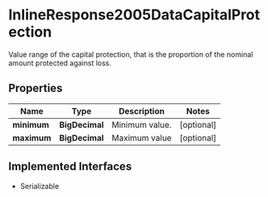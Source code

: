 

# InlineResponse2005DataCapitalProtection

Value range of the capital protection, that is the proportion of the nominal amount protected against loss.

## Properties

Name | Type | Description | Notes
------------ | ------------- | ------------- | -------------
**minimum** | **BigDecimal** | Minimum value. |  [optional]
**maximum** | **BigDecimal** | Maximum value |  [optional]


## Implemented Interfaces

* Serializable


